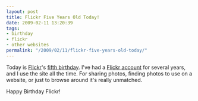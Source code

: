 ```yaml
---
layout: post
title: Flickr Five Years Old Today!
date: 2009-02-11 13:20:39
tags:
- birthday
- flickr
- other websites
permalink: "/2009/02/11/flickr-five-years-old-today/"
---
```


Today is [Flickr](http://www.flickr.com)'s [fifth birthday](http://code.flickr.com/blog/2009/02/10/birthday-kitten-tuesday/).
I've had a [Flickr account](http://www.flickr.com/andrew_j_w) for several years, and I use the site all the time. For sharing photos,
finding photos to use on a website, or just to browse around it's really unmatched.

Happy Birthday Flickr!
